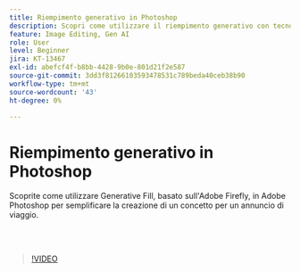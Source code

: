 ```yaml
---
title: Riempimento generativo in Photoshop
description: Scopri come utilizzare il riempimento generativo con tecnologia Adobe Firefly
feature: Image Editing, Gen AI
role: User
level: Beginner
jira: KT-13467
exl-id: abefcf4f-b8bb-4428-9b0e-801d21f2e587
source-git-commit: 3dd3f81266103593478531c789beda40ceb38b90
workflow-type: tm+mt
source-wordcount: '43'
ht-degree: 0%

---
```


# Riempimento generativo in Photoshop

Scoprite come utilizzare Generative Fill, basato sull&#39;Adobe Firefly, in Adobe Photoshop per semplificare la creazione di un concetto per un annuncio di viaggio.

<br> 

>[!VIDEO](https://video.tv.adobe.com/v/3420537?quality=12&learn=on&hidetitle=true)
